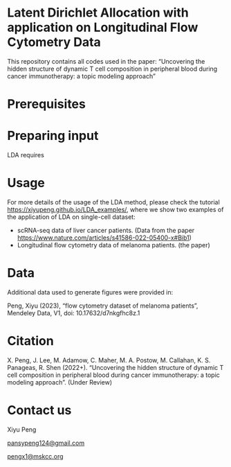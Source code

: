 Latent Dirichlet Allocation with application on Longitudinal Flow Cytometry Data
=======

This repository contains all codes used in the paper: 
“Uncovering the hidden structure of dynamic T cell
composition in peripheral blood during cancer immunotherapy: a topic modeling
approach”

# Prerequisites

# Preparing input

LDA requires 

# Usage

For more details of the usage of the LDA method,
please check the tutorial https://xiyupeng.github.io/LDA_examples/, where we show two examples of the 
application of LDA on single-cell dataset:

- scRNA-seq data of liver cancer patients. (Data from the paper https://www.nature.com/articles/s41586-022-05400-x#Bib1)
- Longitudinal flow cytometry data of melanoma patients. (the paper)

# Data

Additional data used to generate figures were provided in:

Peng, Xiyu (2023), “flow cytometry dataset of melanoma patients”, Mendeley Data, V1, doi: 10.17632/d7nkgfhc8z.1

# Citation

X. Peng, J. Lee, M. Adamow, C. Maher, M. A. Postow, M. Callahan, K. S.
Panageas, R. Shen (2022+). “Uncovering the hidden structure of dynamic T cell
composition in peripheral blood during cancer immunotherapy: a topic modeling
approach”. (Under Review)

# Contact us

Xiyu Peng

pansypeng124@gmail.com

pengx1@mskcc.org
